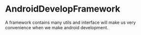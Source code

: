 # AndroidDevelopFramework
A framework contains many utils and interface will make us very convenience when we make android development.
